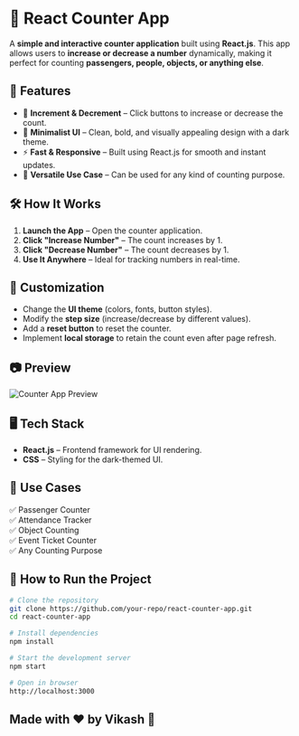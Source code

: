 # 🔢 React Counter App  

A **simple and interactive counter application** built using **React.js**. This app allows users to **increase or decrease a number** dynamically, making it perfect for counting **passengers, people, objects, or anything else**.  

## 🚀 Features  
- 📌 **Increment & Decrement** – Click buttons to increase or decrease the count.  
- 🎨 **Minimalist UI** – Clean, bold, and visually appealing design with a dark theme.  
- ⚡ **Fast & Responsive** – Built using React.js for smooth and instant updates.  
- 🎯 **Versatile Use Case** – Can be used for any kind of counting purpose.  

## 🛠️ How It Works  
1. **Launch the App** – Open the counter application.  
2. **Click "Increase Number"** – The count increases by 1.  
3. **Click "Decrease Number"** – The count decreases by 1.  
4. **Use It Anywhere** – Ideal for tracking numbers in real-time.  

## 🔧 Customization  
- Change the **UI theme** (colors, fonts, button styles).  
- Modify the **step size** (increase/decrease by different values).  
- Add a **reset button** to reset the counter.  
- Implement **local storage** to retain the count even after page refresh.  

## 📷 Preview  
![Counter App Preview](./Screenshot.png)  

## 🖥️ Tech Stack  
- **React.js** – Frontend framework for UI rendering.  
- **CSS** – Styling for the dark-themed UI.  

## 📌 Use Cases  
✅ Passenger Counter  
✅ Attendance Tracker  
✅ Object Counting  
✅ Event Ticket Counter  
✅ Any Counting Purpose  

## 🚀 How to Run the Project  
```sh
# Clone the repository
git clone https://github.com/your-repo/react-counter-app.git
cd react-counter-app

# Install dependencies
npm install

# Start the development server
npm start

# Open in browser
http://localhost:3000
```

## Made with ❤️ by Vikash 🚀
